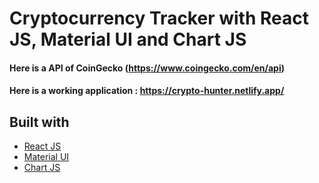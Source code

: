 # Cryptocurrency Tracker with React JS, Material UI and Chart JS

#### Here is a API of CoinGecko (https://www.coingecko.com/en/api)

#### Here is a working application :  https://crypto-hunter.netlify.app/

## Built with 

- [React JS](https://reactjs.org/)
- [Material UI](https://v4.mui.com/)
- [Chart JS](https://reactchartjs.github.io/react-chartjs-2/#/)

